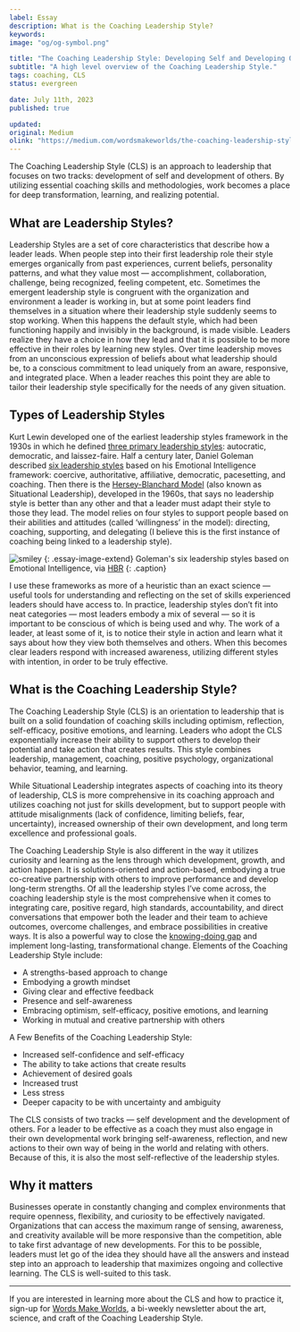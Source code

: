 ```yaml
---
label: Essay
description: What is the Coaching Leadership Style?
keywords:
image: "og/og-symbol.png"

title: "The Coaching Leadership Style: Developing Self and Developing Others"
subtitle: "A high level overview of the Coaching Leadership Style."
tags: coaching, CLS
status: evergreen

date: July 11th, 2023
published: true

updated:
original: Medium
olink: "https://medium.com/wordsmakeworlds/the-coaching-leadership-style-developing-self-and-developing-others-2f3fd665ba6d"
---
```


The Coaching Leadership Style (CLS) is an approach to leadership that focuses on two tracks: development of self and development of others. By utilizing essential coaching skills and methodologies, work becomes a place for deep transformation, learning, and realizing potential.

## What are Leadership Styles?

Leadership Styles are a set of core characteristics that describe how a leader leads. When people step into their first leadership role their style emerges organically from past experiences, current beliefs, personality patterns, and what they value most — accomplishment, collaboration, challenge, being recognized, feeling competent, etc. Sometimes the emergent leadership style is congruent with the organization and environment a leader is working in, but at some point leaders find themselves in a situation where their leadership style suddenly seems to stop working.
When this happens the default style, which had been functioning happily and invisibly in the background, is made visible. Leaders realize they have a choice in how they lead and that it is possible to be more effective in their roles by learning new styles. Over time leadership moves from an unconscious expression of beliefs about what leadership should be, to a conscious commitment to lead uniquely from an aware, responsive, and integrated place. When a leader reaches this point they are able to tailor their leadership style specifically for the needs of any given situation.

## Types of Leadership Styles

Kurt Lewin developed one of the earliest leadership styles framework in the 1930s in which he defined [three primary leadership styles](https://www.leadershipahoy.com/kurt-lewin-leadership-styles/): autocratic, democratic, and laissez-faire. Half a century later, Daniel Goleman described [six leadership styles](https://hbr.org/2000/03/leadership-that-gets-results) based on his Emotional Intelligence framework: coercive, authoritative, affiliative, democratic, pacesetting, and coaching. Then there is the [Hersey-Blanchard Model](https://thinkinsights.net/leadership/hersey-blanchard-situational-leadership/) (also known as Situational Leadership), developed in the 1960s, that says no leadership style is better than any other and that a leader must adapt their style to those they lead. The model relies on four styles to support people based on their abilities and attitudes (called ‘willingness’ in the model): directing, coaching, supporting, and delegating (I believe this is the first instance of coaching being linked to a leadership style).

![smiley](essays/leadership-styles.png)
{: .essay-image-extend}
Goleman's six leadership styles based on Emotional Intelligence, via [HBR](https://hbr.org/2000/03/leadership-that-gets-results)
{: .caption}


I use these frameworks as more of a heuristic than an exact science — useful tools for understanding and reflecting on the set of skills experienced leaders should have access to. In practice, leadership styles don’t fit into neat categories — most leaders embody a mix of several — so it is important to be conscious of which is being used and why. The work of a leader, at least some of it, is to notice their style in action and learn what it says about how they view both themselves and others. When this becomes clear leaders respond with increased awareness, utilizing different styles with intention, in order to be truly effective.


## What is the Coaching Leadership Style?

The Coaching Leadership Style (CLS) is an orientation to leadership that is built on a solid foundation of coaching skills including optimism, reflection, self-efficacy, positive emotions, and learning. Leaders who adopt the CLS exponentially increase their ability to support others to develop their potential and take action that creates results. This style combines leadership, management, coaching, positive psychology, organizational behavior, teaming, and learning.

While Situational Leadership integrates aspects of coaching into its theory of leadership, CLS is more comprehensive in its coaching approach and utilizes coaching not just for skills development, but to support people with attitude misalignments (lack of confidence, limiting beliefs, fear, uncertainty), increased ownership of their own development, and long term excellence and professional goals.

The Coaching Leadership Style is also different in the way it utilizes curiosity and learning as the lens through which development, growth, and action happen. It is solutions-oriented and action-based, embodying a true co-creative partnership with others to improve performance and develop long-term strengths. Of all the leadership styles I’ve come across, the coaching leadership style is the most comprehensive when it comes to integrating care, positive regard, high standards, accountability, and direct conversations that empower both the leader and their team to achieve outcomes, overcome challenges, and embrace possibilities in creative ways. It is also a powerful way to close the [knowing-doing gap](https://www.gsb.stanford.edu/insights/knowing-doing-gap) and implement long-lasting, transformational change.
Elements of the Coaching Leadership Style include:

- A strengths-based approach to change
- Embodying a growth mindset
- Giving clear and effective feedback
- Presence and self-awareness
- Embracing optimism, self-efficacy, positive emotions, and learning
- Working in mutual and creative partnership with others

A Few Benefits of the Coaching Leadership Style:

- Increased self-confidence and self-efficacy
- The ability to take actions that create results
- Achievement of desired goals
- Increased trust
- Less stress
- Deeper capacity to be with uncertainty and ambiguity

The CLS consists of two tracks — self development and the development of others. For a leader to be effective as a coach they must also engage in their own developmental work bringing self-awareness, reflection, and new actions to their own way of being in the world and relating with others. Because of this, it is also the most self-reflective of the leadership styles.

## Why it matters

Businesses operate in constantly changing and complex environments that require openness, flexibility, and curiosity to be effectively navigated. Organizations that can access the maximum range of sensing, awareness, and creativity available will be more responsive than the competition, able to take first advantage of new developments. For this to be possible, leaders must let go of the idea they should have all the answers and instead step into an approach to leadership that maximizes ongoing and collective learning. The CLS is well-suited to this task.

---

If you are interested in learning more about the CLS and how to practice it, sign-up for [Words Make Worlds](https://methodandmatter.com/words-make-worlds/), a bi-weekly newsletter about the art, science, and craft of the Coaching Leadership Style.
